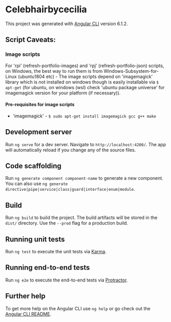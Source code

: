 # Celebhairbycecilia

This project was generated with [Angular CLI](https://github.com/angular/angular-cli) version 6.1.2.

## Script Caveats:
### Image scripts
For 'rpi' (refresh-portfolio-images) and 'rpj' (refresh-portfolio-json) scripts, on Windows, the best way to run them is from Windows-Subsystem-for-Linux (ubuntu1804 etc) - The image
scripts depend on 'imagemagick' library which is not installed on windows though is easily installable via `$ apt-get` 
(for ubuntu, on windows (wsl) check 'ubuntu package universe' for imagemagick version for your platform (if necessary)).
#### Pre-requisites for image scripts
- 'imagemagick' - `$ sudo apt-get install imagemagick gcc g++ make`

## Development server

Run `ng serve` for a dev server. Navigate to `http://localhost:4200/`. The app will automatically reload if you change any of the source files.

## Code scaffolding

Run `ng generate component component-name` to generate a new component. You can also use `ng generate directive|pipe|service|class|guard|interface|enum|module`.

## Build

Run `ng build` to build the project. The build artifacts will be stored in the `dist/` directory. Use the `--prod` flag for a production build.

## Running unit tests

Run `ng test` to execute the unit tests via [Karma](https://karma-runner.github.io).

## Running end-to-end tests

Run `ng e2e` to execute the end-to-end tests via [Protractor](http://www.protractortest.org/).

## Further help

To get more help on the Angular CLI use `ng help` or go check out the [Angular CLI README](https://github.com/angular/angular-cli/blob/master/README.md).
